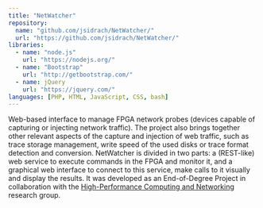 ```yaml
---
title: "NetWatcher"
repository:
  name: "github.com/jsidrach/NetWatcher/"
  url: "https://github.com/jsidrach/NetWatcher/"
libraries:
  - name: "node.js"
    url: "https://nodejs.org/"
  - name: "Bootstrap"
    url: "http://getbootstrap.com/"
  - name: jQuery
    url: "https://jquery.com/"
languages: [PHP, HTML, JavaScript, CSS, bash]
---
```

Web-based interface to manage FPGA network probes (devices capable of capturing or injecting network traffic).
The project also brings together other relevant aspects of the capture and injection of web traffic, such as trace storage management, write speed of the used disks or trace format detection and conversion.
NetWatcher is divided in two parts: a (REST-like) web service to execute commands in the FPGA and monitor it, and a graphical web interface to connect to this service, make calls to it visually and display the results.
It was developed as an End-of-Degree Project in collaboration with the [High-Performance Computing and Networking](http://www.hpcn.es) research group.
